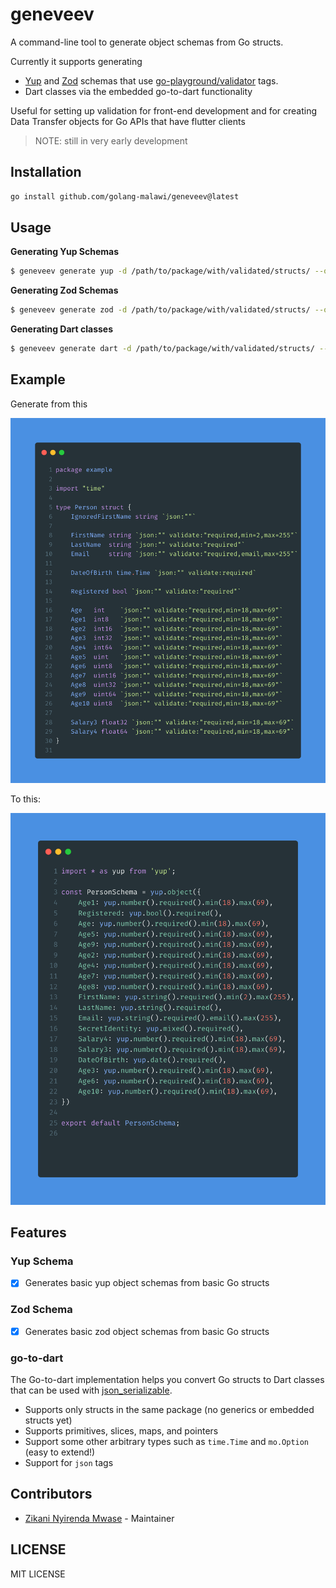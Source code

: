 geneveev
========

A command-line tool to generate object schemas from Go structs.

Currently it supports generating 

 - [Yup](https://yup-docs.vercel.app/docs/Api/yup) and [Zod](https://zod.dev) schemas that use [go-playground/validator](https://github.com/go-playground/validator) tags.
 - Dart classes via the embedded go-to-dart functionality

Useful for setting up validation for front-end development and for creating Data Transfer objects for Go APIs that have flutter clients

> NOTE: still in very early development

## Installation

```sh
go install github.com/golang-malawi/geneveev@latest
```

## Usage


**Generating Yup Schemas**

```sh
$ geneveev generate yup -d /path/to/package/with/validated/structs/ --output-dir ./yup-schemas
```

**Generating Zod Schemas**

```sh
$ geneveev generate zod -d /path/to/package/with/validated/structs/ --output-dir ./zod-schemas
```

**Generating Dart classes**

```sh
$ geneveev generate dart -d /path/to/package/with/validated/structs/ --output-dir ./dart-classes
```

## Example

Generate from this

![[]](./struct.png)

To this:

![[]](./yup.png)

## Features

### Yup Schema

- [x] Generates basic yup object schemas from basic Go structs

### Zod Schema

- [x] Generates basic zod object schemas from basic Go structs

### go-to-dart

The Go-to-dart implementation helps you convert Go structs to Dart classes that can be used with [json_serializable](https://pub.dev/packages/json_serializable).

- Supports only structs in the same package (no generics or embedded structs yet)
- Supports primitives, slices, maps, and pointers
- Support some other arbitrary types such as `time.Time` and `mo.Option` (easy to extend!)
- Support for `json` tags


## Contributors

- [Zikani Nyirenda Mwase](https://github.com/zikani03) - Maintainer

## LICENSE

MIT LICENSE

